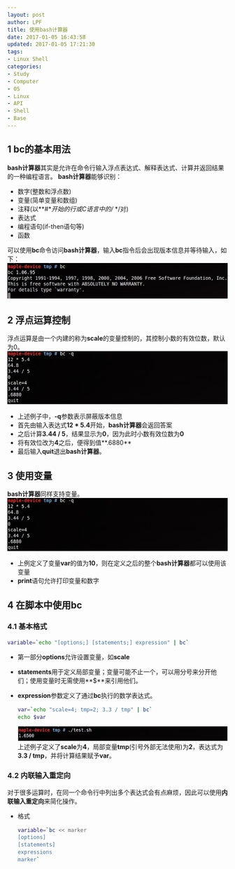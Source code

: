 ```yaml
---
layout: post
author: LPF
title: 使用bash计算器
date: 2017-01-05 16:43:58
updated: 2017-01-05 17:21:30
tags:
- Linux Shell
categories:
- Study
- Computer
- OS
- Linux
- API
- Shell
- Base
---
```

## 1 bc的基本用法

**bash计算器**其实是允许在命令行输入浮点表达式、解释表达式、计算并返回结果的一种编程语言。
**bash计算器**能够识别：

- 数字(整数和浮点数)
- 变量(简单变量和数组)
- 注释(以**#**开始的行或C语言中的/*  */对)
- 表达式
- 编程语句(if-then语句等)
- 函数

可以使用**bc**命令访问**bash计算器**，输入**bc**指令后会出现版本信息并等待输入，如下：
![](../post_img/586e074bab6441209e004768)

## 2 浮点运算控制

浮点运算是由一个内建的称为**scale**的变量控制的，其控制小数的有效位数，默认为0。
![](../post_img/586e0756ab6441236e004692)

- 上述例子中，**-q**参数表示屏蔽版本信息
- 首先由输入表达式**12 * 5.4**开始，**bash计算器**会返回答案
- 之后计算**3.44 / 5**，结果显示为**0**，因为此时小数有效位数为**0**
- 将有效位改为**4**之后，便得到值**.6880**
- 最后输入**quit**退出**bash计算器**。

## 3 使用变量

**bash计算器**同样支持变量。
![](../post_img/586e0761ab6441209e004774)

- 上例定义了变量**var**的值为**10**，则在定义之后的整个**bash计算器**都可以使用该变量
- **print**语句允许打印变量和数字

## 4 在脚本中使用bc

### 4.1 基本格式

```sh
variable=`echo "[options;] [statements;] expression" | bc`
```

- 第一部分**options**允许设置变量，如**scale**
- **statements**用于定义局部变量；变量可能不止一个，可以用分号来分开他们；使用变量时无需使用**$**来引用他们。
- **expression**参数定义了通过**bc**执行的数学表达式。

    ```sh
    var=`echo "scale=4; tmp=2; 3.3 / tmp" | bc`
    echo $var
    ```
    ![](../post_img/586e0772ab6441209e004776)
    上述例子定义了**scale**为**4**，局部变量**tmp**(引号外部无法使用)为**2**，表达式为**3.3 / tmp**，并将计算结果赋予**var**。
### 4.2 内联输入重定向

对于很多运算时，在同一个命令行中列出多个表达式会有点麻烦，因此可以使用**内联输入重定向**来简化操作。

- 格式

    ```sh
    variable=`bc << marker
    [options]
    [statements]
    expressions
    marker`
    ```
